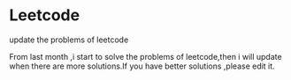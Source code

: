 # Leetcode
update the problems of leetcode

From last month ,i start to solve the problems of leetcode,then i will update when there are more solutions.If you have better solutions ,please edit it.

